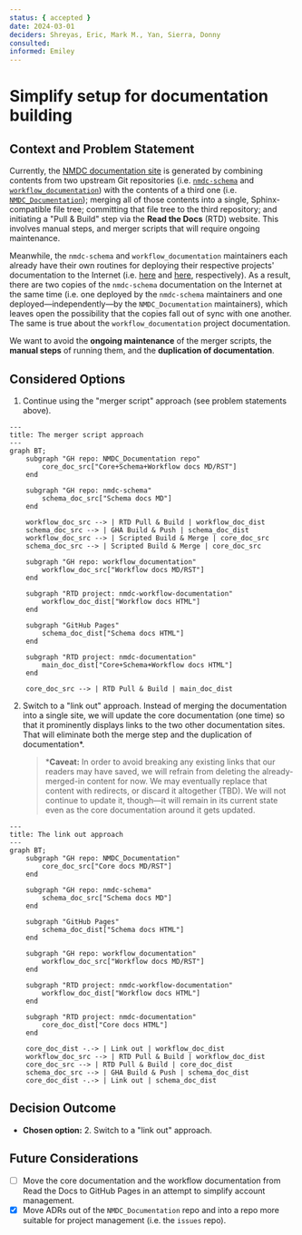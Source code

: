 ```yaml
---
status: { accepted }
date: 2024-03-01
deciders: Shreyas, Eric, Mark M., Yan, Sierra, Donny
consulted:
informed: Emiley
---
```


# Simplify setup for documentation building

## Context and Problem Statement

Currently, the [NMDC documentation site](https://nmdc-documentation.readthedocs.io/) is generated by combining contents from two upstream Git repositories (i.e. [`nmdc-schema`](https://github.com/microbiomedata/nmdc-schema/) and [`workflow_documentation`](https://github.com/microbiomedata/workflow_documentation)) with the contents of a third one (i.e. [`NMDC_Documentation`](https://github.com/microbiomedata/NMDC_documentation)); merging all of those contents into a single, Sphinx-compatible file tree; committing that file tree to the third repository; and initiating a "Pull & Build" step via the **Read the Docs** (RTD) website. This involves manual steps, and merger scripts that will require ongoing maintenance.

Meanwhile, the `nmdc-schema` and `workflow_documentation` maintainers each already have their own routines for deploying their respective projects' documentation to the Internet (i.e. [here](https://microbiomedata.github.io/nmdc-schema/) and [here](https://nmdc-workflow-documentation.readthedocs.io/), respectively). As a result, there are two copies of the `nmdc-schema` documentation on the Internet at the same time (i.e. one deployed by the `nmdc-schema` maintainers and one deployed—independently—by the `NMDC_Documentation` maintainers), which leaves open the possibility that the copies fall out of sync with one another. The same is true about the `workflow_documentation` project documentation.

We want to avoid the **ongoing maintenance** of the merger scripts, the **manual steps** of running them, and the **duplication of documentation**.

## Considered Options

1. Continue using the "merger script" approach (see problem statements above).

```mermaid
---
title: The merger script approach
---
graph BT;
    subgraph "GH repo: NMDC_Documentation repo"
        core_doc_src["Core+Schema+Workflow docs MD/RST"]
    end

    subgraph "GH repo: nmdc-schema"
        schema_doc_src["Schema docs MD"]
    end

    workflow_doc_src --> | RTD Pull & Build | workflow_doc_dist
    schema_doc_src --> | GHA Build & Push | schema_doc_dist
    workflow_doc_src --> | Scripted Build & Merge | core_doc_src
    schema_doc_src --> | Scripted Build & Merge | core_doc_src
    
    subgraph "GH repo: workflow_documentation"
        workflow_doc_src["Workflow docs MD/RST"]
    end

    subgraph "RTD project: nmdc-workflow-documentation"
        workflow_doc_dist["Workflow docs HTML"]
    end

    subgraph "GitHub Pages"
        schema_doc_dist["Schema docs HTML"]
    end

    subgraph "RTD project: nmdc-documentation"
        main_doc_dist["Core+Schema+Workflow docs HTML"]
    end

    core_doc_src --> | RTD Pull & Build | main_doc_dist
```

2. Switch to a "link out" approach. Instead of merging the documentation into a single site, we will update the core documentation (one time) so that it prominently displays links to the two other documentation sites. That will eliminate both the merge step and the duplication of documentation\*. 

   > \***Caveat:** In order to avoid breaking any existing links that our readers may have saved, we will refrain from deleting the already-merged-in content for now. We may eventually replace that content with redirects, or discard it altogether (TBD). We will not continue to update it, though—it will remain in its current state even as the core documentation around it gets updated.

```mermaid
---
title: The link out approach
---
graph BT;
    subgraph "GH repo: NMDC_Documentation"
        core_doc_src["Core docs MD/RST"]
    end

    subgraph "GH repo: nmdc-schema"
        schema_doc_src["Schema docs MD"]
    end

    subgraph "GitHub Pages"
        schema_doc_dist["Schema docs HTML"]
    end

    subgraph "GH repo: workflow_documentation"
        workflow_doc_src["Workflow docs MD/RST"]
    end

    subgraph "RTD project: nmdc-workflow-documentation"
        workflow_doc_dist["Workflow docs HTML"]
    end

    subgraph "RTD project: nmdc-documentation"
        core_doc_dist["Core docs HTML"]
    end

    core_doc_dist -.-> | Link out | workflow_doc_dist
    workflow_doc_src --> | RTD Pull & Build | workflow_doc_dist
    core_doc_src --> | RTD Pull & Build | core_doc_dist
    schema_doc_src --> | GHA Build & Push | schema_doc_dist
    core_doc_dist -.-> | Link out | schema_doc_dist
```

## Decision Outcome

- **Chosen option:** 2. Switch to a "link out" approach.

## Future Considerations

- [ ] Move the core documentation and the workflow documentation from Read the Docs to GitHub Pages in an attempt to simplify account management.
- [x] Move ADRs out of the `NMDC_Documentation` repo and into a repo more suitable for project management (i.e. the `issues` repo).
